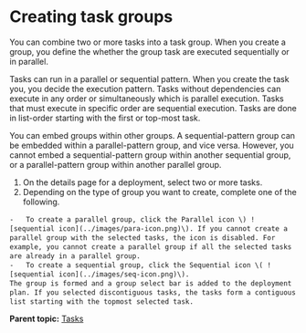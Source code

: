# Creating task groups

You can combine two or more tasks into a task group. When you create a group, you define the whether the group task are executed sequentially or in parallel.

Tasks can run in a parallel or sequential pattern. When you create the task you, you decide the execution pattern. Tasks without dependencies can execute in any order or simultaneously which is parallel execution. Tasks that must execute in specific order are sequential execution. Tasks are done in list-order starting with the first or top-most task.

You can embed groups within other groups. A sequential-pattern group can be embedded within a parallel-pattern group, and vice versa. However, you cannot embed a sequential-pattern group within another sequential group, or a parallel-pattern group within another parallel group.

1.   On the details page for a deployment, select two or more tasks. 
2.   Depending on the type of group you want to create, complete one of the following. 

    -   To create a parallel group, click the Parallel icon \) ![sequential icon](../images/para-icon.png)\). If you cannot create a parallel group with the selected tasks, the icon is disabled. For example, you cannot create a parallel group if all the selected tasks are already in a parallel group.
    -   To create a sequential group, click the Sequential icon \( ![sequential icon](../images/seq-icon.png)\).
    The group is formed and a group select bar is added to the deployment plan. If you selected discontiguous tasks, the tasks form a contiguous list starting with the topmost selected task.


**Parent topic:** [Tasks](../../com.crelease.doc/topics/cr_task_ov.md)


